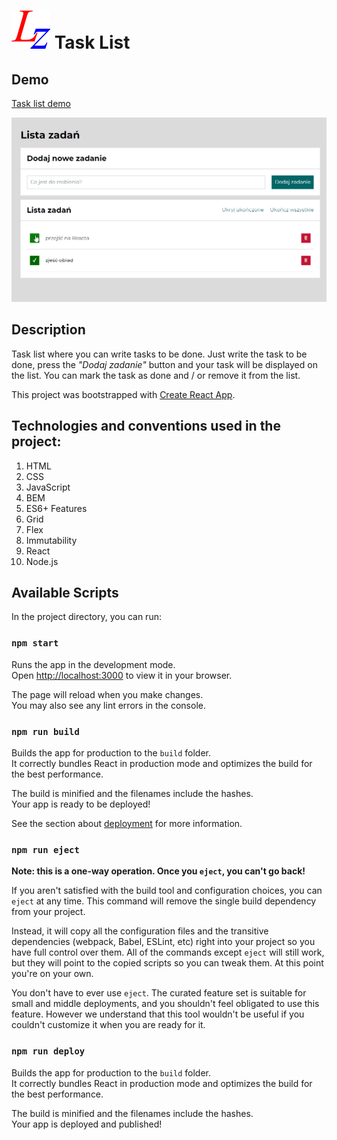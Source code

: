 # ![To do list](public/icon.png) Task List

## Demo

[Task list demo](https://maciejurny.github.io/todos-list-react/)

![To do list](md-animation.gif)

## Description

Task list where you can write tasks to be done. Just write the task to be done, press the _"Dodaj zadanie"_ button and your task will be displayed on the list. You can mark the task as done and / or remove it from the list.

This project was bootstrapped with [Create React App](https://github.com/facebook/create-react-app).

## Technologies and conventions used in the project:

1. HTML
2. CSS
3. JavaScript
4. BEM
5. ES6+ Features
6. Grid
7. Flex
8. Immutability
9. React
10. Node.js

## Available Scripts

In the project directory, you can run:

### `npm start`

Runs the app in the development mode.\
Open [http://localhost:3000](http://localhost:3000) to view it in your browser.

The page will reload when you make changes.\
You may also see any lint errors in the console.

### `npm run build`

Builds the app for production to the `build` folder.\
It correctly bundles React in production mode and optimizes the build for the best performance.

The build is minified and the filenames include the hashes.\
Your app is ready to be deployed!

See the section about [deployment](https://facebook.github.io/create-react-app/docs/deployment) for more information.

### `npm run eject`

**Note: this is a one-way operation. Once you `eject`, you can't go back!**

If you aren't satisfied with the build tool and configuration choices, you can `eject` at any time. This command will remove the single build dependency from your project.

Instead, it will copy all the configuration files and the transitive dependencies (webpack, Babel, ESLint, etc) right into your project so you have full control over them. All of the commands except `eject` will still work, but they will point to the copied scripts so you can tweak them. At this point you're on your own.

You don't have to ever use `eject`. The curated feature set is suitable for small and middle deployments, and you shouldn't feel obligated to use this feature. However we understand that this tool wouldn't be useful if you couldn't customize it when you are ready for it.

### `npm run deploy`

Builds the app for production to the `build` folder.\
It correctly bundles React in production mode and optimizes the build for the best performance.

The build is minified and the filenames include the hashes.\
Your app is deployed and published!
